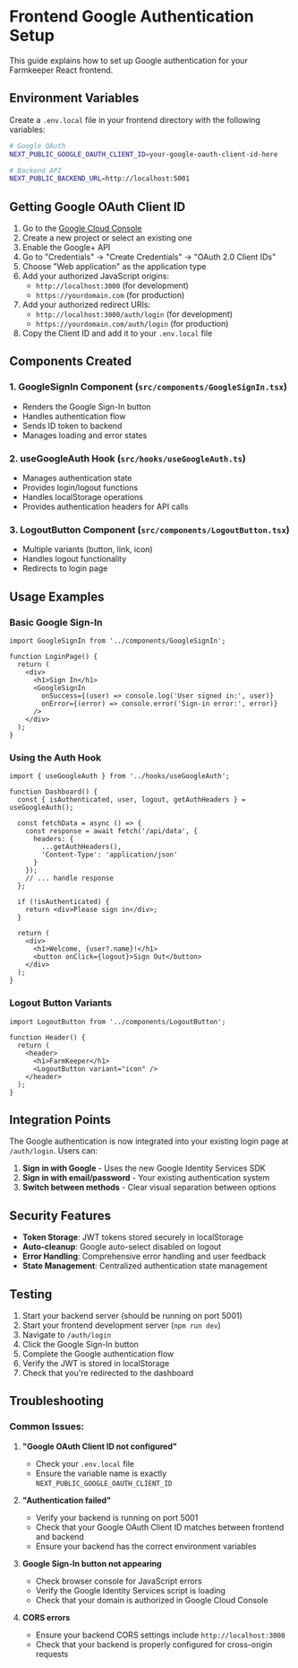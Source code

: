 # Frontend Google Authentication Setup

This guide explains how to set up Google authentication for your Farmkeeper React frontend.

## Environment Variables

Create a `.env.local` file in your frontend directory with the following variables:

```bash
# Google OAuth
NEXT_PUBLIC_GOOGLE_OAUTH_CLIENT_ID=your-google-oauth-client-id-here

# Backend API
NEXT_PUBLIC_BACKEND_URL=http://localhost:5001
```

## Getting Google OAuth Client ID

1. Go to the [Google Cloud Console](https://console.cloud.google.com/)
2. Create a new project or select an existing one
3. Enable the Google+ API
4. Go to "Credentials" → "Create Credentials" → "OAuth 2.0 Client IDs"
5. Choose "Web application" as the application type
6. Add your authorized JavaScript origins:
   - `http://localhost:3000` (for development)
   - `https://yourdomain.com` (for production)
7. Add your authorized redirect URIs:
   - `http://localhost:3000/auth/login` (for development)
   - `https://yourdomain.com/auth/login` (for production)
8. Copy the Client ID and add it to your `.env.local` file

## Components Created

### 1. GoogleSignIn Component (`src/components/GoogleSignIn.tsx`)
- Renders the Google Sign-In button
- Handles authentication flow
- Sends ID token to backend
- Manages loading and error states

### 2. useGoogleAuth Hook (`src/hooks/useGoogleAuth.ts`)
- Manages authentication state
- Provides login/logout functions
- Handles localStorage operations
- Provides authentication headers for API calls

### 3. LogoutButton Component (`src/components/LogoutButton.tsx`)
- Multiple variants (button, link, icon)
- Handles logout functionality
- Redirects to login page

## Usage Examples

### Basic Google Sign-In
```tsx
import GoogleSignIn from '../components/GoogleSignIn';

function LoginPage() {
  return (
    <div>
      <h1>Sign In</h1>
      <GoogleSignIn 
        onSuccess={(user) => console.log('User signed in:', user)}
        onError={(error) => console.error('Sign-in error:', error)}
      />
    </div>
  );
}
```

### Using the Auth Hook
```tsx
import { useGoogleAuth } from '../hooks/useGoogleAuth';

function Dashboard() {
  const { isAuthenticated, user, logout, getAuthHeaders } = useGoogleAuth();

  const fetchData = async () => {
    const response = await fetch('/api/data', {
      headers: {
        ...getAuthHeaders(),
        'Content-Type': 'application/json'
      }
    });
    // ... handle response
  };

  if (!isAuthenticated) {
    return <div>Please sign in</div>;
  }

  return (
    <div>
      <h1>Welcome, {user?.name}!</h1>
      <button onClick={logout}>Sign Out</button>
    </div>
  );
}
```

### Logout Button Variants
```tsx
import LogoutButton from '../components/LogoutButton';

function Header() {
  return (
    <header>
      <h1>FarmKeeper</h1>
      <LogoutButton variant="icon" />
    </header>
  );
}
```

## Integration Points

The Google authentication is now integrated into your existing login page at `/auth/login`. Users can:

1. **Sign in with Google** - Uses the new Google Identity Services SDK
2. **Sign in with email/password** - Your existing authentication system
3. **Switch between methods** - Clear visual separation between options

## Security Features

- **Token Storage**: JWT tokens stored securely in localStorage
- **Auto-cleanup**: Google auto-select disabled on logout
- **Error Handling**: Comprehensive error handling and user feedback
- **State Management**: Centralized authentication state management

## Testing

1. Start your backend server (should be running on port 5001)
2. Start your frontend development server (`npm run dev`)
3. Navigate to `/auth/login`
4. Click the Google Sign-In button
5. Complete the Google authentication flow
6. Verify the JWT is stored in localStorage
7. Check that you're redirected to the dashboard

## Troubleshooting

### Common Issues:

1. **"Google OAuth Client ID not configured"**
   - Check your `.env.local` file
   - Ensure the variable name is exactly `NEXT_PUBLIC_GOOGLE_OAUTH_CLIENT_ID`

2. **"Authentication failed"**
   - Verify your backend is running on port 5001
   - Check that your Google OAuth Client ID matches between frontend and backend
   - Ensure your backend has the correct environment variables

3. **Google Sign-In button not appearing**
   - Check browser console for JavaScript errors
   - Verify the Google Identity Services script is loading
   - Check that your domain is authorized in Google Cloud Console

4. **CORS errors**
   - Ensure your backend CORS settings include `http://localhost:3000`
   - Check that your backend is properly configured for cross-origin requests
